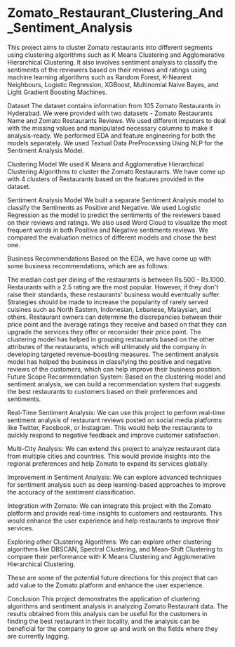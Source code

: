 # Zomato_Restaurant_Clustering_And_Sentiment_Analysis
This project aims to cluster Zomato restaurants into different segments using clustering algorithms such as K Means Clustering and Agglomerative Hierarchical Clustering. It also involves sentiment analysis to classify the sentiments of the reviewers based on their reviews and ratings using machine learning algorithms such as Random Forest, K-Nearest Neighbours, Logistic Regression, XGBoost, Multinomial Naive Bayes, and Light Gradient Boosting Machines.

Dataset
The dataset contains information from 105 Zomato Restaurants in Hyderabad. We were provided with two datasets - Zomato Restaurants Name and Zomato Restaurants Reviews. We used different imputers to deal with the missing values and manipulated necessary columns to make it analysis-ready. We performed EDA and feature engineering for both the models separately. We used Textual Data PreProcessing Using NLP for the Sentiment Analysis Model.

Clustering Model
We used K Means and Agglomerative Hierarchical Clustering Algorithms to cluster the Zomato Restaurants. We have come up with 4 clusters of Restaurants based on the features provided in the dataset.

Sentiment Analysis Model
We built a separate Sentiment Analysis model to classify the Sentiments as Positive and Negative. We used Logistic Regression as the model to predict the sentiments of the reviewers based on their reviews and ratings. We also used Word Cloud to visualize the most frequent words in both Positive and Negative sentiments reviews. We compared the evaluation metrics of different models and chose the best one.

Business Recommendations
Based on the EDA, we have come up with some business recommendations, which are as follows:

The median cost per dining of the restaurants is between Rs.500 - Rs.1000.
Restaurants with a 2.5 rating are the most popular. However, if they don't raise their standards, these restaurants' business would eventually suffer.
Strategies should be made to increase the popularity of rarely served cuisines such as North Eastern, Indonesian, Lebanese, Malaysian, and others.
Restaurant owners can determine the discrepancies between their price point and the average ratings they receive and based on that they can upgrade the services they offer or reconsider their price point.
The clustering model has helped in grouping restaurants based on the other attributes of the restaurants, which will ultimately aid the company in developing targeted revenue-boosting measures.
The sentiment analysis model has helped the business in classifying the positive and negative reviews of the customers, which can help improve their business position.
Future Scope
Recommendation System: Based on the clustering model and sentiment analysis, we can build a recommendation system that suggests the best restaurants to customers based on their preferences and sentiments.

Real-Time Sentiment Analysis: We can use this project to perform real-time sentiment analysis of restaurant reviews posted on social media platforms like Twitter, Facebook, or Instagram. This would help the restaurants to quickly respond to negative feedback and improve customer satisfaction.

Multi-City Analysis: We can extend this project to analyze restaurant data from multiple cities and countries. This would provide insights into the regional preferences and help Zomato to expand its services globally.

Improvement in Sentiment Analysis: We can explore advanced techniques for sentiment analysis such as deep learning-based approaches to improve the accuracy of the sentiment classification.

Integration with Zomato: We can integrate this project with the Zomato platform and provide real-time insights to customers and restaurants. This would enhance the user experience and help restaurants to improve their services.

Exploring other Clustering Algorithms: We can explore other clustering algorithms like DBSCAN, Spectral Clustering, and Mean-Shift Clustering to compare their performance with K Means Clustering and Agglomerative Hierarchical Clustering.

These are some of the potential future directions for this project that can add value to the Zomato platform and enhance the user experience.

Conclusion
This project demonstrates the application of clustering algorithms and sentiment analysis in analyzing Zomato Restaurant data. The results obtained from this analysis can be useful for the customers in finding the best restaurant in their locality, and the analysis can be beneficial for the company to grow up and work on the fields where they are currently lagging.
